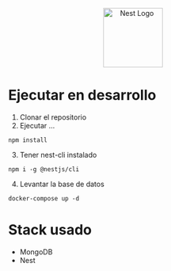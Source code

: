 <p align="center">
  <a href="http://nestjs.com/" target="blank"><img src="https://nestjs.com/img/logo-small.svg" width="120" alt="Nest Logo" /></a>
</p>

# Ejecutar en desarrollo

1. Clonar el repositorio
2. Ejecutar ...

````
npm install
````

3. Tener nest-cli instalado
````
npm i -g @nestjs/cli
````

4. Levantar la base de datos
````
docker-compose up -d
````

# Stack usado
* MongoDB
* Nest
